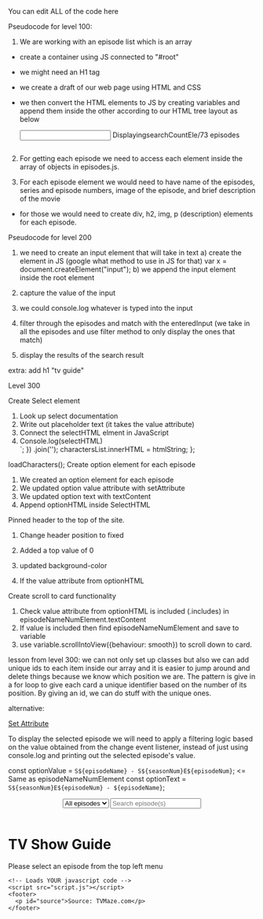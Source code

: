 You can edit ALL of the code here

Pseudocode for level 100:

1. We are working with an episode list which is an array

- create a container using JS connected to "#root"
- we might need an H1 tag
- we create a draft of our web page using HTML and CSS
- we then convert the HTML elements to JS by creating variables and append them inside the other according to our HTML tree layout as below

  <input id="search-input"/>
  <span class="search-display">Displaying<span class="serach-count">searchCountEle</span>/73 episodes</span>
  <div id="root">
    <div class="cards-container">
      <div class="episode-card">
        <span class="episode-name-num-holder">
          <p class="episode-name-num-text"></p>
        </span>
        <div class="">
          <img class= "medium-img" src="">
        </div>
        <div class="episode-description-container">
          <p class="episode-description"></p>
        </div>
      </div>
    </div>
  </div>

2. For getting each episode we need to access each element inside the array of objects in episodes.js.

3. For each episode element we would need to have name of the episodes, series and episode numbers, image of the episode, and brief description of the movie

- for those we would need to create div, h2, img, p (description) elements for each episode.

Pseudocode for level 200

1. we need to create an input element that will take in text
   a) create the element in JS (google what method to use in JS for that)
   var x = document.createElement("input");
   b) we append the input element inside the root element

2. capture the value of the input
3. we could console.log whatever is typed into the input
4. filter through the episodes and match with the enteredInput (we take in all the episodes and use filter method to only display the ones that match)
5. display the results of the search result

extra: add h1 "tv guide"

Level 300

Create Select element

1. Look up select documentation
2. Write out placeholder text (it takes the value attribute)
3. Connect the selectHTML elment in JavaScript
4. Console.log(selectHTML)
   </li>
   `;
   })
   .join('');
   charactersList.innerHTML = htmlString;
   };

loadCharacters();
Create option element for each episode

1. We created an option element for each episode
2. We updated option value attribute with setAttribute
3. We updated option text with textContent
4. Append optionHTML inside SelectHTML

Pinned header to the top of the site.

1. Change header position to fixed
2. Added a top value of 0
3. updated background-color

4. If the value attribute from optionHTML

Create scroll to card functionality

1. Check value attribute from optionHTML is included (.includes) in episodeNameNumElement.textContent
2. If value is included then find episodeNameNumElement and save to variable
3. use variable.scrollIntoView({behaviour: smooth}) to scroll down to card.

lesson from level 300: we can not only set up classes but also we can add unique ids to each item inside our array and it is easier to jump around and delete things because we know which position we are. The pattern is give in a for loop to give each card a unique identifier based on the number of its position. By giving an id, we can do stuff with the unique ones.

alternative:

[Set Attribute](<https://www.javatpoint.com/javascript-setattribute#:~:text=%E2%86%92%20%E2%86%90%20prev-,JavaScript%20setAttribute(),update%20the%20existing%20attribute's%20value.>)

To display the selected episode we will need to apply a filtering logic based on the value obtained from the change event listener, instead of just using console.log and printing out the selected episode's value.

const optionValue = `S${episodeName} - S${seasonNum}E${episodeNum}`; <= Same as episodeNameNumElement
const optionText = `S${seasonNum}E${episodeNum} - ${episodeName}`;

<body>
    <header class="search-bar">
      <select id="select-html">
        <option value="">All episodes</option>
      </select>
      <input type="text" id="search-input" placeholder="Search episode(s)" />
      <span class="search-info"></span>
    </header>
    <h1>TV Show Guide</h1>
    <p class="directing-users">
      Please select an episode from the top left menu
    </p>
    <div id="root">
      <!-- 
      <span class="search-count"></span>
      <div class="cards-container">
        <div class="episode-info-card">
          <span class="episode-name-num-holder">
            <p class="episode-name-num-text"></p>
          </span>
          <div class="">
            <img class= "medium-img" src="">
          </div>
          <div class="episode-description-container">
            <p class="episode-description"></p>
          </div>
        </div>
      </div> -->
    </div>
    <!-- Loads a provided function called getAllEpisodes() which returns all episodes -->
    <script src="episodes.js"></script>

    <!-- Loads YOUR javascript code -->
    <script src="script.js"></script>
    <footer>
      <p id="source">Source: TVMaze.com</p>
    </footer>

  </body>
